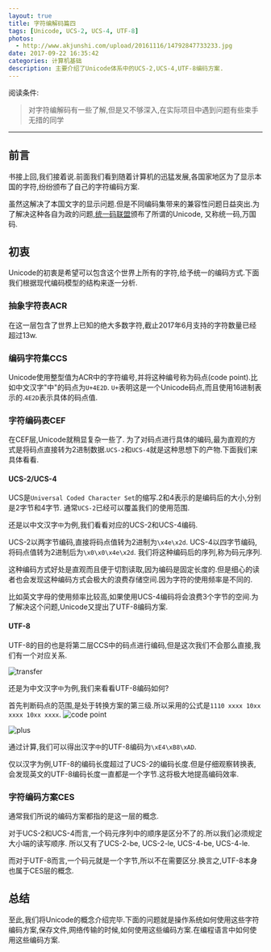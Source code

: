 ```yaml
---
layout: true
title: 字符编解码篇四
tags: [Unicode, UCS-2, UCS-4, UTF-8]
photos:
  - http://www.akjunshi.com/upload/20161116/14792847733233.jpg
date: 2017-09-22 16:35:42
categories: 计算机基础
description: 主要介绍了Unicode体系中的UCS-2,UCS-4,UTF-8编码方案.
---
```


阅读条件:
> 对字符编解码有一些了解,但是又不够深入,在实际项目中遇到问题有些束手无措的同学

---

<!--more-->



## 前言
书接上回,我们接着说.前面我们看到随着计算机的迅猛发展,各国家地区为了显示本国的字符,纷纷颁布了自己的字符编码方案.

虽然这解决了本国文字的显示问题.但是不同编码集带来的兼容性问题日益突出.为了解决这种各自为政的问题,[统一码联盟](https://en.wikipedia.org/wiki/Unicode_Consortium)颁布了所谓的Unicode, 又称统一码,万国码.

## 初衷
Unicode的初衷是希望可以包含这个世界上所有的字符,给予统一的编码方式.下面我们根据现代编码模型的结构来逐一分析.

### 抽象字符表ACR
在这一层包含了世界上已知的绝大多数字符,截止2017年6月支持的字符数量已经超过13w.

### 编码字符集CCS
Unicode使用整型值为ACR中的字符编号,并将这种编号称为码点(code point).比如中文汉字"中"的码点为`U+4E2D`.
`U+`表明这是一个Unicode码点,而且使用16进制表示的.`4E2D`表示具体的码点值.

### 字符编码表CEF
在CEF层,Unicode就稍显复杂一些了.
为了对码点进行具体的编码,最为直观的方式是将码点直接转为2进制数据.`UCS-2`和`UCS-4`就是这种思想下的产物.下面我们来具体看看.

#### UCS-2/UCS-4
UCS是`Universal Coded Character Set`的缩写.2和4表示的是编码后的大小,分别是2字节和4字节.
通常`UCS-2`已经可以覆盖我们的使用范围.

还是以中文汉字`中`为例,我们看看对应的UCS-2和UCS-4编码.

UCS-2以两字节编码,直接将码点值转为2进制为`\x4e\x2d`.
UCS-4以四字节编码,将码点值转为2进制后为`\x0\x0\x4e\x2d`.
我们将这种编码后的序列,称为码元序列.

这种编码方式好处是直观而且便于切割读取,因为编码是固定长度的.但是细心的读者也会发现这种编码方式会极大的浪费存储空间.因为字符的使用频率是不同的.

比如英文字母的使用频率比较高,如果使用UCS-4编码将会浪费3个字节的空间.为了解决这个问题,Unicode又提出了UTF-8编码方案.

#### UTF-8
UTF-8的目的也是将第二层CCS中的码点进行编码,但是这次我们不会那么直接,我们有一个对应关系.

![transfer](http://ww1.sinaimg.cn/large/006kvZhRgy1fjsg3vq0pcj30go04maav.jpg)

还是为中文汉字`中`为例,我们来看看UTF-8编码如何?

首先判断码点的范围,是处于转换方案的第三级.所以采用的公式是`1110 xxxx 10xx xxxx 10xx xxxx`.
![code point](http://ww1.sinaimg.cn/large/006kvZhRgy1fjsg6m4xj7j308h02hjr5.jpg)

![plus](http://ww1.sinaimg.cn/large/006kvZhRgy1fjsg74qv6ej30c0060glg.jpg)

通过计算,我们可以得出汉字`中`的UTF-8编码为`\xE4\xB8\xAD`.

仅以汉字为例,UTF-8的编码长度超过了UCS-2的编码长度.但是仔细观察转换表,会发现英文的UTF-8编码长度一直都是一个字节.这将极大地提高编码效率.

### 字符编码方案CES
通常我们所说的编码方案都指的是这一层的概念.

对于UCS-2和UCS-4而言,一个码元序列中的顺序是区分不了的.所以我们必须规定大小端的读写顺序.
所以又有了UCS-2-be, UCS-2-le, UCS-4-be, UCS-4-le.

而对于UTF-8而言,一个码元就是一个字节,所以不在需要区分.换言之,UTF-8本身也属于CES层的概念.


## 总结
至此,我们将Unicode的概念介绍完毕.下面的问题就是操作系统如何使用这些字符编码方案,保存文件,网络传输的时候,如何使用这些编码方案.在编程语言中如何使用这些编码方案.
